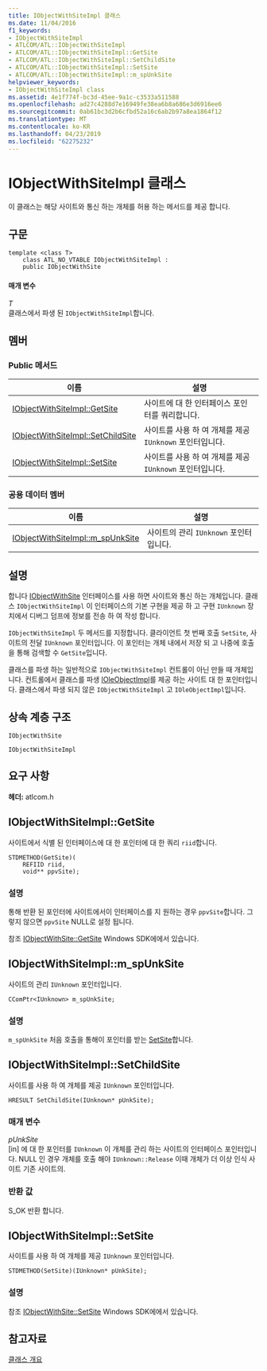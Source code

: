 ```yaml
---
title: IObjectWithSiteImpl 클래스
ms.date: 11/04/2016
f1_keywords:
- IObjectWithSiteImpl
- ATLCOM/ATL::IObjectWithSiteImpl
- ATLCOM/ATL::IObjectWithSiteImpl::GetSite
- ATLCOM/ATL::IObjectWithSiteImpl::SetChildSite
- ATLCOM/ATL::IObjectWithSiteImpl::SetSite
- ATLCOM/ATL::IObjectWithSiteImpl::m_spUnkSite
helpviewer_keywords:
- IObjectWithSiteImpl class
ms.assetid: 4e1f774f-bc3d-45ee-9a1c-c3533a511588
ms.openlocfilehash: ad27c4288d7e16949fe38ea6b8a686e3d6916ee6
ms.sourcegitcommit: 0ab61bc3d2b6cfbd52a16c6ab2b97a8ea1864f12
ms.translationtype: MT
ms.contentlocale: ko-KR
ms.lasthandoff: 04/23/2019
ms.locfileid: "62275232"
---
```

# <a name="iobjectwithsiteimpl-class"></a>IObjectWithSiteImpl 클래스

이 클래스는 해당 사이트와 통신 하는 개체를 허용 하는 메서드를 제공 합니다.

## <a name="syntax"></a>구문

```
template <class T>
    class ATL_NO_VTABLE IObjectWithSiteImpl :
    public IObjectWithSite
```

#### <a name="parameters"></a>매개 변수

*T*<br/>
클래스에서 파생 된 `IObjectWithSiteImpl`합니다.

## <a name="members"></a>멤버

### <a name="public-methods"></a>Public 메서드

|이름|설명|
|----------|-----------------|
|[IObjectWithSiteImpl::GetSite](#getsite)|사이트에 대 한 인터페이스 포인터를 쿼리합니다.|
|[IObjectWithSiteImpl::SetChildSite](#setchildsite)|사이트를 사용 하 여 개체를 제공 `IUnknown` 포인터입니다.|
|[IObjectWithSiteImpl::SetSite](#setsite)|사이트를 사용 하 여 개체를 제공 `IUnknown` 포인터입니다.|

### <a name="public-data-members"></a>공용 데이터 멤버

|이름|설명|
|----------|-----------------|
|[IObjectWithSiteImpl::m_spUnkSite](#m_spunksite)|사이트의 관리 `IUnknown` 포인터입니다.|

## <a name="remarks"></a>설명

합니다 [IObjectWithSite](/windows/desktop/api/ocidl/nn-ocidl-iobjectwithsite) 인터페이스를 사용 하면 사이트와 통신 하는 개체입니다. 클래스 `IObjectWithSiteImpl` 이 인터페이스의 기본 구현을 제공 하 고 구현 `IUnknown` 장치에서 디버그 덤프에 정보를 전송 하 여 작성 합니다.

`IObjectWithSiteImpl` 두 메서드를 지정합니다. 클라이언트 첫 번째 호출 `SetSite`, 사이트의 전달 `IUnknown` 포인터입니다. 이 포인터는 개체 내에서 저장 되 고 나중에 호출을 통해 검색할 수 `GetSite`입니다.

클래스를 파생 하는 일반적으로 `IObjectWithSiteImpl` 컨트롤이 아닌 만들 때 개체입니다. 컨트롤에서 클래스를 파생 [IOleObjectImpl](../../atl/reference/ioleobjectimpl-class.md)를 제공 하는 사이트 대 한 포인터입니다. 클래스에서 파생 되지 않은 `IObjectWithSiteImpl` 고 `IOleObjectImpl`입니다.

## <a name="inheritance-hierarchy"></a>상속 계층 구조

`IObjectWithSite`

`IObjectWithSiteImpl`

## <a name="requirements"></a>요구 사항

**헤더:** atlcom.h

##  <a name="getsite"></a>  IObjectWithSiteImpl::GetSite

사이트에서 식별 된 인터페이스에 대 한 포인터에 대 한 쿼리 `riid`합니다.

```
STDMETHOD(GetSite)(
    REFIID riid,
    void** ppvSite);
```

### <a name="remarks"></a>설명

통해 반환 된 포인터에 사이트에서이 인터페이스를 지 원하는 경우 `ppvSite`합니다. 그렇지 않으면 `ppvSite` NULL로 설정 됩니다.

참조 [IObjectWithSite::GetSite](/windows/desktop/api/ocidl/nf-ocidl-iobjectwithsite-getsite) Windows SDK에에서 있습니다.

##  <a name="m_spunksite"></a>  IObjectWithSiteImpl::m_spUnkSite

사이트의 관리 `IUnknown` 포인터입니다.

```
CComPtr<IUnknown> m_spUnkSite;
```

### <a name="remarks"></a>설명

`m_spUnkSite` 처음 호출을 통해이 포인터를 받는 [SetSite](#setsite)합니다.

##  <a name="setchildsite"></a>  IObjectWithSiteImpl::SetChildSite

사이트를 사용 하 여 개체를 제공 `IUnknown` 포인터입니다.

```
HRESULT SetChildSite(IUnknown* pUnkSite);
```

### <a name="parameters"></a>매개 변수

*pUnkSite*<br/>
[in] 에 대 한 포인터를 `IUnknown` 이 개체를 관리 하는 사이트의 인터페이스 포인터입니다. NULL 인 경우 개체를 호출 해야 `IUnknown::Release` 이때 개체가 더 이상 인식 사이트 기존 사이트의.

### <a name="return-value"></a>반환 값

S_OK 반환 합니다.

##  <a name="setsite"></a>  IObjectWithSiteImpl::SetSite

사이트를 사용 하 여 개체를 제공 `IUnknown` 포인터입니다.

```
STDMETHOD(SetSite)(IUnknown* pUnkSite);
```

### <a name="remarks"></a>설명

참조 [IObjectWithSite::SetSite](/windows/desktop/api/ocidl/nf-ocidl-iobjectwithsite-setsite) Windows SDK에에서 있습니다.

## <a name="see-also"></a>참고자료

[클래스 개요](../../atl/atl-class-overview.md)
